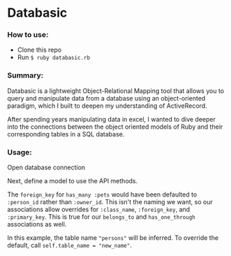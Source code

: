 # Databasic

### How to use:
* Clone this repo
* Run `$ ruby databasic.rb`

### Summary:

Databasic is a lightweight Object-Relational Mapping tool that allows you to query and manipulate data from a database using an object-oriented paradigm, which I built to deepen my understanding of ActiveRecord.  

After spending years manipulating data in excel, I wanted to dive deeper into the connections between the object oriented models of Ruby and their corresponding tables in a SQL database.

### Usage:
Open database connection  

Next, define a model to use the API methods.

The `foreign_key` for `has_many :pets` would have been defaulted to `:person_id` rather than `:owner_id`. This isn't the naming we want, so our associations allow overrides for `:class_name`, `:foreign_key`, and `:primary_key`. This is true for our `belongs_to` and `has_one_through` associations as well.

In this example, the table name `"persons"` will be inferred. To override the default, call `self.table_name = "new_name"`.
